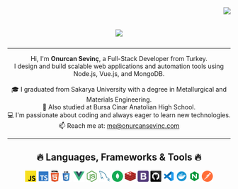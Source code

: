 <img align="right" src="https://visitor-badge.laobi.icu/badge?page_id=onurcansevinc.onurcansevinc">

<h1 align="center">
    <img src="https://readme-typing-svg.herokuapp.com/?lines=Hello,+There!;I'm+Onurcan+Sevinc.;Nice+to+meet+you!&center=true&size=30">
</h1>

---

<p align="center">
  Hi, I'm <strong>Onurcan Sevinç</strong>, a Full-Stack Developer from Turkey.
<br>
I design and build scalable web applications and automation tools using Node.js, Vue.js, and MongoDB.
<br>
<br>
🎓 I graduated from Sakarya University with a degree in Metallurgical and Materials Engineering.
<br>
🎒 Also studied at Bursa Cinar Anatolian High School.
<br>
💻 I'm passionate about coding and always eager to learn new technologies.
<br>
📫 Reach me at: <a href="mailto:me@onurcansevinc.com">me@onurcansevinc.com</a>

</p>

---

<h2 align="center">🔥 Languages, Frameworks & Tools 🔥</h2>

<p align="center">
  <code><img title="JavaScript" height="25" src="https://github.com/onurcansevinc/onurcansevinc/blob/main/images/javascript.svg"></code>
  <code><img title="TypeScript" height="25" src="https://github.com/onurcansevinc/onurcansevinc/blob/main/images/typescript.svg"></code>
  <code><img title="HTML5" height="25" src="https://github.com/onurcansevinc/onurcansevinc/blob/main/images/html5.svg"></code>
  <code><img title="CSS" height="25" src="https://github.com/onurcansevinc/onurcansevinc/blob/main/images/css.svg"></code>
  <code><img title="Vue.js" height="25" src="https://github.com/onurcansevinc/onurcansevinc/blob/main/images/vuejs.svg"></code>
  <code><img title="Node.js" height="25" src="https://github.com/onurcansevinc/onurcansevinc/blob/main/images/nodejs.svg"></code>
  <code><img title="MySQL" height="25" src="https://github.com/onurcansevinc/onurcansevinc/blob/main/images/mysql.svg"></code>
  <code><img title="MongoDB" height="25" src="https://github.com/onurcansevinc/onurcansevinc/blob/main/images/mongodb.svg"></code>
  <code><img title="Redis" height="25" src="https://github.com/onurcansevinc/onurcansevinc/blob/main/images/redis.svg"></code>
  <code><img title="Bootstrap" height="25" src="https://github.com/onurcansevinc/onurcansevinc/blob/main/images/bootstrap.svg"></code>
  <code><img title="GitHub" height="25" src="https://github.com/onurcansevinc/onurcansevinc/blob/main/images/github.svg"></code>
  <code><img title="VS Code" height="25" src="https://github.com/onurcansevinc/onurcansevinc/blob/main/images/vscode.svg"></code>
  <code><img title="Docker" height="25" src="https://github.com/onurcansevinc/onurcansevinc/blob/main/images/docker.svg"></code>
  <code><img title="Nginx" height="25" src="https://github.com/onurcansevinc/onurcansevinc/blob/main/images/nginx.svg"></code>
  <code><img title="Postman" height="25" src="https://github.com/onurcansevinc/onurcansevinc/blob/main/images/postman.svg"></code>
</p>
